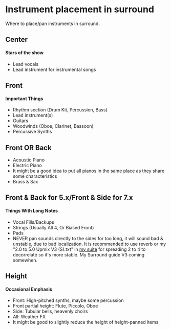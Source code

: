 # Instrument placement in surround

Where to place/pan instruments in surround.

## Center
#### Stars of the show
- Lead vocals
- Lead instrument for instrumental songs

## Front
#### Important Things
- Rhythm section (Drum Kit, Percussion, Bass)
- Lead instrument(s)
- Guitars
- Woodwinds (Oboe, Clarinet, Bassoon)
- Percussive Synths

## Front OR Back
- Acoustic Piano
- Electric Piano
- It might be a good idea to put all pianos in the same place as they share some characteristics
- Brass & Sax

## Front & Back for 5.x/Front & Side for 7.x
#### Things With Long Notes
- Vocal Fills/Backups
- Strings (Usually All 4, Or Biased Front)
- Pads
- NEVER pan sounds directly to the sides for too long, it will sound bad & unstable, due to bad localization. It is recommended to use reverb or my "2.0 to 5.0 Upmix V3 (S).txt" in [my suite](https://github.com/junh1024/Reaper-Surround#introduction) for spreading 2 to 4 to decorrelate so it's more stable. My Surround guide V3 coming somewhen.

## Height
#### Occasional Emphasis
- Front: High-pitched synths, maybe some percussion
- Front partial height: Flute, Piccolo, Oboe
- Side: Tubular bells, heavenly choirs
- All: Weather FX
- It might be good to slightly reduce the height of height-panned items
